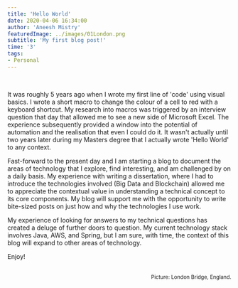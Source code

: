 ```yaml
---
title: 'Hello World'
date: 2020-04-06 16:34:00
author: 'Aneesh Mistry'
featuredImage: ../images/01London.png
subtitle: 'My first blog post!'
time: '3'
tags: 
- Personal
---
```

<br>

<p>
It was roughly 5 years ago when I wrote my first line of 'code' using visual basics. I wrote a short macro to change the colour of a cell to red with a keyboard shortcut. My research into macros was triggered by an interview question that day that allowed me to see a new side of Microsoft Excel. The experience subsequently provided a window into the potential of automation and the realisation that even I could do it.  It wasn't actually until two years later during my Masters degree that I actually wrote 'Hello World' to any context.
</p>
</p>
Fast-forward to the present day and I am starting a blog to document the areas of technology that I explore, find interesting, and am challenged by on a daily basis. My experience with writing a dissertation, where I had to introduce the technologies involved (Big Data and Blockchain) allowed me to appreciate the contextual value in understanding a technical concept to its core components. My blog will support me with the opportunity to write bite-sized posts on just how and why the technologies I use work.
</p>
<p>
My experience of looking for answers to my technical questions has created a deluge of further doors to question. My current technology stack involves Java, AWS, and Spring, but I am sure, with time, the context of this blog will expand to other areas of technology. 
</P>
<p>
Enjoy!
</p>
<br>
<small style="float: right;" >Picture: London Bridge, England. </small>
